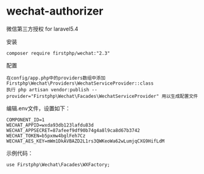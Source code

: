 # wechat-authorizer
微信第三方授权 for laravel5.4

安装

	composer require firstphp/wechat:"2.3"


配置

	在config/app.php中的providers数组中添加 Firstphp\Wechat\Providers\WechatServiceProvider::class
	执行 php artisan vendor:publish --provider="Firstphp\Wechat\Facades\WechatServiceProvider" 用以生成配置文件


编辑.env文件，设置如下：

	COMPONENT_ID=1
	WECHAT_APPID=wxda93db123lafdu83d
	WECHAT_APPSECRET=87afeef9df90b74g4a8l9ca8d67b3742
	WECHAT_TOKEN=b5pxmw4bglFeh7Cz
	WECHAT_AES_KEY=mWm1DkAVBAZD2L1rs3QWKeoWa62wLumjqCXG9HifLdM


示例代码：

	use Firstphp\Wechat\Facades\WXFactory;
